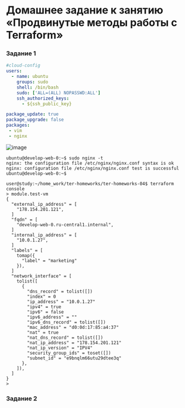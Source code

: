 # Домашнее задание к занятию «Продвинутые методы работы с Terraform»   
   
### Задание 1   
```yml
#cloud-config
users:
  - name: ubuntu
    groups: sudo
    shell: /bin/bash
    sudo: ['ALL=(ALL) NOPASSWD:ALL']
    ssh_authorized_keys:
      - ${ssh_public_key}

package_update: true
package_upgrade: false
packages:
 - vim
 - nginx
```
![image](https://github.com/suntsovvv/ter-homework-04/assets/154943765/e9aaf9a4-e54b-4461-b78b-0fe347785718)   

```
ubuntu@develop-web-0:~$ sudo nginx -t
nginx: the configuration file /etc/nginx/nginx.conf syntax is ok
nginx: configuration file /etc/nginx/nginx.conf test is successful
ubuntu@develop-web-0:~$
```
```
user@study:~/home_work/ter-homeworks/ter-homeworks-04$ terraform console
> module.test-vm
{
  "external_ip_address" = [
    "178.154.201.121",
  ]
  "fqdn" = [
    "develop-web-0.ru-central1.internal",
  ]
  "internal_ip_address" = [
    "10.0.1.27",
  ]
  "labels" = [
    tomap({
      "label" = "marketing"
    }),
  ]
  "network_interface" = [
    tolist([
      {
        "dns_record" = tolist([])
        "index" = 0
        "ip_address" = "10.0.1.27"
        "ipv4" = true
        "ipv6" = false
        "ipv6_address" = ""
        "ipv6_dns_record" = tolist([])
        "mac_address" = "d0:0d:17:85:a4:37"
        "nat" = true
        "nat_dns_record" = tolist([])
        "nat_ip_address" = "178.154.201.121"
        "nat_ip_version" = "IPV4"
        "security_group_ids" = toset([])
        "subnet_id" = "e9bnqlm66utu29dtee3q"
      },
    ]),
  ]
}
>
```
### Задание 2
